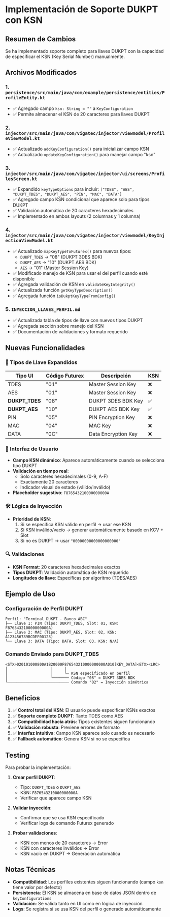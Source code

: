 # Implementación de Soporte DUKPT con KSN

## Resumen de Cambios

Se ha implementado soporte completo para llaves DUKPT con la capacidad de especificar el KSN (Key Serial Number) manualmente.

## Archivos Modificados

### 1. `persistence/src/main/java/com/example/persistence/entities/ProfileEntity.kt`
- ✅ Agregado campo `ksn: String = ""` a `KeyConfiguration`
- ✅ Permite almacenar el KSN de 20 caracteres para llaves DUKPT

### 2. `injector/src/main/java/com/vigatec/injector/viewmodel/ProfileViewModel.kt`
- ✅ Actualizado `addKeyConfiguration()` para inicializar campo KSN
- ✅ Actualizado `updateKeyConfiguration()` para manejar campo "ksn"

### 3. `injector/src/main/java/com/vigatec/injector/ui/screens/ProfilesScreen.kt`
- ✅ Expandido `keyTypeOptions` para incluir: `["TDES", "AES", "DUKPT_TDES", "DUKPT_AES", "PIN", "MAC", "DATA"]`
- ✅ Agregado campo KSN condicional que aparece solo para tipos DUKPT
- ✅ Validación automática de 20 caracteres hexadecimales
- ✅ Implementado en ambos layouts (2 columnas y 1 columna)

### 4. `injector/src/main/java/com/vigatec/injector/viewmodel/KeyInjectionViewModel.kt`
- ✅ Actualizado `mapKeyTypeToFuturex()` para nuevos tipos:
  - `DUKPT_TDES` → "08" (DUKPT 3DES BDK)
  - `DUKPT_AES` → "10" (DUKPT AES BDK)
  - `AES` → "01" (Master Session Key)
- ✅ Modificado manejo de KSN para usar el del perfil cuando esté disponible
- ✅ Agregada validación de KSN en `validateKeyIntegrity()`
- ✅ Actualizada función `getKeyTypeDescription()`
- ✅ Agregada función `isDukptKeyTypeFromConfig()`

### 5. `INYECCION_LLAVES_PERFIL.md`
- ✅ Actualizada tabla de tipos de llave con nuevos tipos DUKPT
- ✅ Agregada sección sobre manejo del KSN
- ✅ Documentación de validaciones y formato requerido

## Nuevas Funcionalidades

### 🔑 Tipos de Llave Expandidos
| Tipo UI | Código Futurex | Descripción | KSN |
|---------|----------------|-------------|-----|
| TDES | "01" | Master Session Key | ❌ |
| AES | "01" | Master Session Key | ❌ |
| **DUKPT_TDES** | "08" | DUKPT 3DES BDK Key | ✅ |
| **DUKPT_AES** | "10" | DUKPT AES BDK Key | ✅ |
| PIN | "05" | PIN Encryption Key | ❌ |
| MAC | "04" | MAC Key | ❌ |
| DATA | "0C" | Data Encryption Key | ❌ |

### 📱 Interfaz de Usuario
- **Campo KSN dinámico**: Aparece automáticamente cuando se selecciona tipo DUKPT
- **Validación en tiempo real**: 
  - Solo caracteres hexadecimales (0-9, A-F)
  - Exactamente 20 caracteres
  - Indicador visual de estado (válido/inválido)
- **Placeholder sugestivo**: `F876543210000000000A`

### 🛠️ Lógica de Inyección
- **Prioridad de KSN**:
  1. Si se especifica KSN válido en perfil → usar ese KSN
  2. Si KSN inválido/vacío → generar automáticamente basado en KCV + Slot
  3. Si no es DUKPT → usar `"00000000000000000000"`

### 🔍 Validaciones
- **KSN Format**: 20 caracteres hexadecimales exactos
- **Tipos DUKPT**: Validación automática de KSN requerido
- **Longitudes de llave**: Específicas por algoritmo (TDES/AES)

## Ejemplo de Uso

### Configuración de Perfil DUKPT
```
Perfil: "Terminal DUKPT - Banco ABC"
├── Llave 1: PIN (Tipo: DUKPT_TDES, Slot: 01, KSN: F876543210000000000A)
├── Llave 2: MAC (Tipo: DUKPT_AES, Slot: 02, KSN: A123456789BCDEF00123)
└── Llave 3: DATA (Tipo: DATA, Slot: 03, KSN: N/A)
```

### Comando Enviado para DUKPT_TDES
```
<STX>020101000800A1B20000F876543210000000000A010[KEY_DATA]<ETX><LRC>
│                   │     │
│                   │     └─ KSN especificado en perfil
│                   └─────── Código "08" = DUKPT 3DES BDK
└─────────────────────────── Comando "02" = Inyección simétrica
```

## Beneficios

1. ✅ **Control total del KSN**: El usuario puede especificar KSNs exactos
2. ✅ **Soporte completo DUKPT**: Tanto TDES como AES
3. ✅ **Compatibilidad hacia atrás**: Tipos existentes siguen funcionando
4. ✅ **Validación robusta**: Previene errores de formato
5. ✅ **Interfaz intuitiva**: Campo KSN aparece solo cuando es necesario
6. ✅ **Fallback automático**: Genera KSN si no se especifica

## Testing

Para probar la implementación:

1. **Crear perfil DUKPT**:
   - Tipo: `DUKPT_TDES` o `DUKPT_AES`
   - KSN: `F876543210000000000A`
   - Verificar que aparece campo KSN

2. **Validar inyección**:
   - Confirmar que se usa KSN especificado
   - Verificar logs de comando Futurex generado

3. **Probar validaciones**:
   - KSN con menos de 20 caracteres → Error
   - KSN con caracteres inválidos → Error
   - KSN vacío en DUKPT → Generación automática

## Notas Técnicas

- **Compatibilidad**: Los perfiles existentes siguen funcionando (campo `ksn` tiene valor por defecto)
- **Persistencia**: El KSN se almacena en base de datos JSON dentro de `keyConfigurations`
- **Validación**: Se valida tanto en UI como en lógica de inyección
- **Logs**: Se registra si se usa KSN del perfil o generado automáticamente
